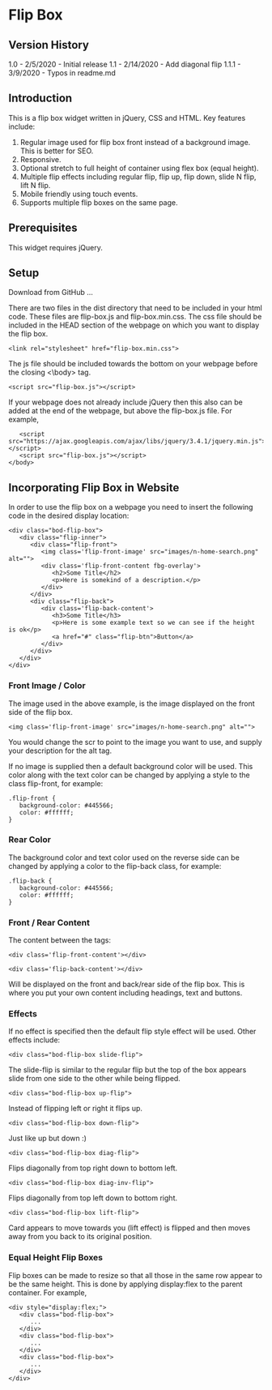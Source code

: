 # Flip Box
## Version History
1.0 - 2/5/2020 - Initial release
1.1 - 2/14/2020 - Add diagonal flip
1.1.1 - 3/9/2020 - Typos in readme.md
## Introduction
This is a flip box widget written in jQuery, CSS and HTML. Key features include:
1. Regular image used for flip box front instead of a background image. This is better for SEO.
2. Responsive.
3. Optional stretch to full height of container using flex box (equal height).
4. Multiple flip effects including regular flip, flip up, flip down, slide N flip, lift N flip.
5. Mobile friendly using touch events.
6. Supports multiple flip boxes on the same page.
## Prerequisites
This widget requires jQuery.
## Setup
Download from GitHub ...

There are two files in the dist directory that need to be included in your html code. These files are flip-box.js and flip-box.min.css. The css file should be included in the HEAD section of the webpage on which you want to display the flip box.
```
<link rel="stylesheet" href="flip-box.min.css">
```
The js file should be included towards the bottom on your webpage before the closing <\body> tag.
```
<script src="flip-box.js"></script>
```
If your webpage does not already include jQuery then this also can be added at the end of the webpage, but above the flip-box.js file. For example, 
```
   <script src="https://ajax.googleapis.com/ajax/libs/jquery/3.4.1/jquery.min.js"></script>
   <script src="flip-box.js"></script>
</body>
```
## Incorporating Flip Box in Website
In order to use the flip box on a webpage you need to insert the following code in the desired display location:
```
<div class="bod-flip-box">
   <div class="flip-inner">
      <div class="flip-front">
         <img class='flip-front-image' src="images/n-home-search.png" alt="">
         <div class='flip-front-content fbg-overlay'>
            <h2>Some Title</h2>
            <p>Here is somekind of a description.</p>
         </div>
      </div>
      <div class="flip-back">
         <div class='flip-back-content'>
            <h3>Some Title</h3>
            <p>Here is some example text so we can see if the height is ok</p>
            <a href="#" class="flip-btn">Button</a>
         </div>
      </div>
   </div>
</div>
```
### Front Image / Color
The image used in the above example, is the image displayed on the front side of the flip box.  
```
<img class='flip-front-image' src="images/n-home-search.png" alt="">
```
You would change the scr to point to the image you want to use, and supply your description for the alt tag.

If no image is supplied then a default background color will be used. This color along with the text color can be changed by applying a style to the class flip-front, for example:
```
.flip-front {
   background-color: #445566;
   color: #ffffff;
}
```

### Rear Color

The background color and text color used on the reverse side can be changed by applying a color to the flip-back class, for example:

```
.flip-back {
   background-color: #445566;
   color: #ffffff;
}
```
### Front / Rear Content
The content between the tags:
```
<div class='flip-front-content'></div>

<div class='flip-back-content'></div>
```
Will be displayed on the front and back/rear side of the flip box. This is where you put your own content including headings, text and buttons. 
### Effects
If no effect is specified then the default flip style effect will be used. Other effects include:
```
<div class="bod-flip-box slide-flip">
```
The slide-flip is similar to the regular flip but the top of the box appears slide from one side to the other while being flipped.  
```
<div class="bod-flip-box up-flip">
```
Instead of flipping left or right it flips up.
```
<div class="bod-flip-box down-flip">
```
Just like up but down :)
```
<div class="bod-flip-box diag-flip">
```
Flips diagonally from top right down to bottom left.
```
<div class="bod-flip-box diag-inv-flip">
```
Flips diagonally from top left down to bottom right.
```
<div class="bod-flip-box lift-flip">
```
Card appears to move towards you (lift effect) is flipped and then moves away from you back to its original position.
### Equal Height Flip Boxes
Flip boxes can be made to resize so that all those in the same row appear to be the same height. This is done by applying display:flex to the parent container. For example,
```
<div style="display:flex;">
   <div class="bod-flip-box">
      ...
   </div>
   <div class="bod-flip-box">
      ...
   </div>
   <div class="bod-flip-box">
      ...
   </div>
</div>
```